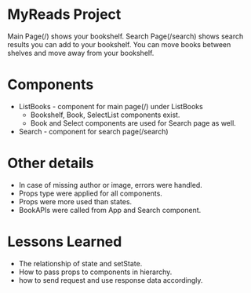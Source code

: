 # MyReads Project

Main Page(/) shows your bookshelf.
Search Page(/search) shows search results you can add to your bookshelf.
You can move books between shelves and move away from your bookshelf.

# Components

- ListBooks - component for main page(/)
  under ListBooks
  - Bookshelf, Book, SelectList components exist.
  - Book and Select components are used for Search page as well.
- Search - component for search page(/search)

# Other details

- In case of missing author or image, errors were handled.
- Props type were applied for all components.
- Props were more used than states.
- BookAPIs were called from App and Search component.

# Lessons Learned

- The relationship of state and setState.
- How to pass props to components in hierarchy.
- how to send request and use response data accordingly.
